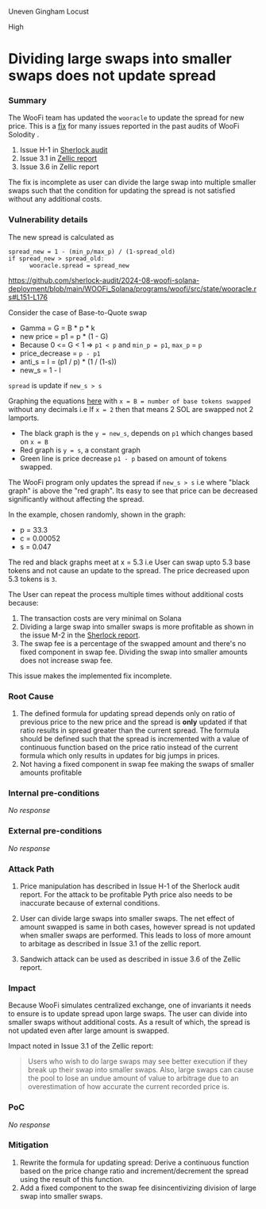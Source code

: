 Uneven Gingham Locust

High

# Dividing large swaps into smaller swaps does not update spread

### Summary

The WooFi team has updated the `wooracle` to update the spread for new price. This is a [fix](https://github.com/woonetwork/WooPoolV2/pull/116) for many issues reported in the past audits of WooFi Solodity .

1. Issue H-1 in [Sherlock audit](https://2563590922-files.gitbook.io/~/files/v0/b/gitbook-x-prod.appspot.com/o/spaces%2FqxL8pa5qcyp6gpHL7o0j%2Fuploads%2F2tPeeEzdPrMMRklWtqcF%2FWOOFI_Swap_Audit_Report.pdf?alt=media&token=9d213fad-94c9-4ee9-b2bf-27f4183fde9b)
2.  Issue 3.1 in [Zellic report](https://2563590922-files.gitbook.io/~/files/v0/b/gitbook-x-prod.appspot.com/o/spaces%2FqxL8pa5qcyp6gpHL7o0j%2Fuploads%2F2WY9iiASaJNI7VCEouwd%2FWOOFi%20Swap%20-%20Zellic%20Audit%20Report.pdf?alt=media&token=613fe3fc-c249-4c5d-84ca-5265a3660029)
3. Issue 3.6 in Zellic report

The fix is incomplete as user can divide the large swap into multiple smaller swaps such that the condition for updating the spread is not satisfied without any additional costs. 

### Vulnerability details

The new spread is calculated as 
```solidity
spread_new = 1 - (min_p/max_p) / (1-spread_old)
if spread_new > spread_old:
      wooracle.spread = spread_new
```

https://github.com/sherlock-audit/2024-08-woofi-solana-deployment/blob/main/WOOFi_Solana/programs/woofi/src/state/wooracle.rs#L151-L176


Consider the case of Base-to-Quote swap

- Gamma = G = B * p * k
- new price = p1 = p * (1 - G)
- Because 0 <= G < 1 => `p1 < p` and `min_p = p1`, `max_p` = `p`
- price_decrease = `p - p1`
- anti_s = l = (p1 / p) * (1 / (1-s))
- new_s = 1 - l


`spread` is update if `new_s > s`

Graphing the equations [here](https://www.desmos.com/calculator/updyfp30c8) with `x = B = number of base tokens swapped` without any decimals i.e If `x = 2` then that means 2 SOL are swapped not 2 lamports.

- The black graph is  the `y = new_s`, depends on `p1` which changes based on `x = B`
- Red graph is `y = s`, a constant graph
- Green line is price decrease `p1 - p` based on amount of tokens swapped.

The WooFi program only updates the spread if `new_s > s` i.e where "black graph" is above the "red graph". Its easy to see that price can be decreased significantly without affecting the spread.

In the example, chosen randomly, shown in the graph:

- p = 33.3
- c = 0.00052
- s = 0.047

The red and black graphs meet at x = 5.3 i.e User can swap upto 5.3 base tokens and not cause an update to the spread. The price decreased upon 5.3 tokens is `3`.


The User can repeat the process multiple times without additional costs because:

1. The transaction costs are very minimal on Solana
2. Dividing a large swap into smaller swaps is more profitable as shown in the issue M-2 in the [Sherlock report](https://2563590922-files.gitbook.io/~/files/v0/b/gitbook-x-prod.appspot.com/o/spaces%2FqxL8pa5qcyp6gpHL7o0j%2Fuploads%2F2tPeeEzdPrMMRklWtqcF%2FWOOFI_Swap_Audit_Report.pdf?alt=media&token=9d213fad-94c9-4ee9-b2bf-27f4183fde9b).
3. The swap fee is a percentage of the swapped amount and there's no fixed component in swap fee. Dividing the swap into smaller amounts does not increase swap fee.

This issue makes the implemented fix incomplete.


### Root Cause

1. The defined formula for updating spread depends only on ratio of previous price to the new price and the spread is **only** updated if that ratio results in spread greater than the current spread. The formula should be defined such that the spread is incremented with a value of continuous function based on the price ratio instead of the current formula which only results in updates for big jumps in prices.
2. Not having a fixed component in swap fee making the swaps of smaller amounts profitable

### Internal pre-conditions

_No response_

### External pre-conditions

_No response_

### Attack Path

1. Price manipulation has described in Issue H-1 of the Sherlock audit report. For the attack to be profitable Pyth price also needs to be inaccurate because of external conditions.

2. User can divide large swaps into smaller swaps. The net effect of amount swapped is same in both cases, however spread is not updated when smaller swaps are performed. This leads to loss of more amount to arbitage as described in Issue 3.1 of the zellic report.

3. Sandwich attack can be used as described in issue 3.6 of the Zellic report.

### Impact

Because WooFi simulates centralized exchange, one of invariants it needs to ensure is to update spread upon large swaps. The user can divide into smaller swaps without additional costs. As a result of which, the spread is not updated even after large amount is swapped.

Impact noted in Issue 3.1 of the Zellic report:

> Users who wish to do large swaps may see better execution if they break up their swap into smaller
swaps. Also, large swaps can cause the pool to lose an undue amount of value to arbitrage due to
an overestimation of how accurate the current recorded price is.

### PoC

_No response_

### Mitigation

1. Rewrite the formula for updating spread: Derive a continuous function based on the price change ratio and increment/decrement the spread using the result of this function.
2. Add a fixed component to the swap fee disincentivizing division of large swap into smaller swaps.